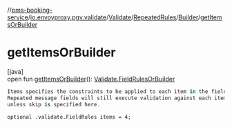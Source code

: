 //[pms-booking-service](../../../../../index.md)/[io.envoyproxy.pgv.validate](../../../index.md)/[Validate](../../index.md)/[RepeatedRules](../index.md)/[Builder](index.md)/[getItemsOrBuilder](get-items-or-builder.md)

# getItemsOrBuilder

[java]\
open fun [getItemsOrBuilder](get-items-or-builder.md)(): [Validate.FieldRulesOrBuilder](../../-field-rules-or-builder/index.md)

```kotlin
Items specifies the constraints to be applied to each item in the field.
Repeated message fields will still execute validation against each item
unless skip is specified here.

```
`optional .validate.FieldRules items = 4;`